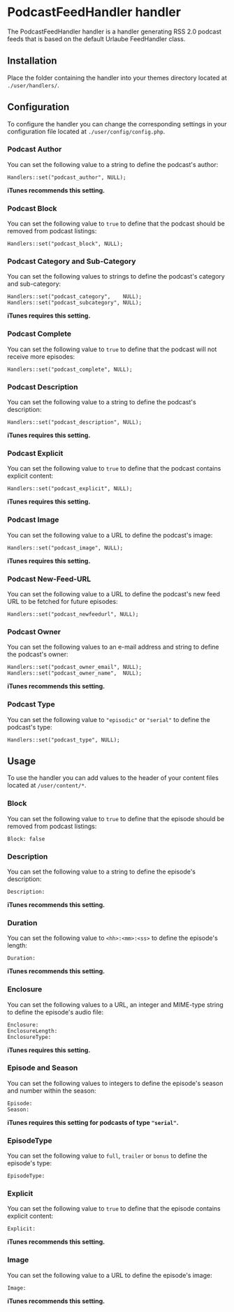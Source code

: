 # PodcastFeedHandler handler
The PodcastFeedHandler handler is a handler generating RSS 2.0 podcast feeds that is based on the default Urlaube FeedHandler class.

## Installation
Place the folder containing the handler into your themes directory located at `./user/handlers/`.

## Configuration
To configure the handler you can change the corresponding settings in your configuration file located at `./user/config/config.php`.

### Podcast Author
You can set the following value to a string to define the podcast's author:
```
Handlers::set("podcast_author", NULL);
```

**iTunes recommends this setting.**

### Podcast Block
You can set the following value to `true` to define that the podcast should be removed from podcast listings:
```
Handlers::set("podcast_block", NULL);
```

### Podcast Category and Sub-Category
You can set the following values to strings to define the podcast's category and sub-category:
```
Handlers::set("podcast_category",    NULL);
Handlers::set("podcast_subcategory", NULL);
```

**iTunes requires this setting.**

### Podcast Complete
You can set the following value to `true` to define that the podcast will not receive more episodes:
```
Handlers::set("podcast_complete", NULL);
```

### Podcast Description
You can set the following value to a string to define the podcast's description:
```
Handlers::set("podcast_description", NULL);
```

**iTunes requires this setting.**

### Podcast Explicit
You can set the following value to `true` to define that the podcast contains explicit content:
```
Handlers::set("podcast_explicit", NULL);
```

**iTunes requires this setting.**

### Podcast Image
You can set the following value to a URL to define the podcast's image:
```
Handlers::set("podcast_image", NULL);
```

**iTunes requires this setting.**

### Podcast New-Feed-URL
You can set the following value to a URL to define the podcast's new feed URL to be fetched for future episodes:
```
Handlers::set("podcast_newfeedurl", NULL);
```

### Podcast Owner
You can set the following values to an e-mail address and string to define the podcast's owner:
```
Handlers::set("podcast_owner_email", NULL);
Handlers::set("podcast_owner_name",  NULL);
```

**iTunes recommends this setting.**

### Podcast Type
You can set the following value to `"episodic"` or `"serial"` to define the podcast's type:
```
Handlers::set("podcast_type", NULL);
```

## Usage
To use the handler you can add values to the header of your content files located at `/user/content/*`.

### Block
You can set the following value to `true` to define that the episode should be removed from podcast listings:
```
Block: false
```

### Description
You can set the following value to a string to define the episode's description:
```
Description:
```

**iTunes recommends this setting.**

### Duration
You can set the following value to `<hh>:<mm>:<ss>` to define the episode's length:
```
Duration:
```

**iTunes recommends this setting.**

### Enclosure
You can set the following values to a URL, an integer and MIME-type string to define the episode's audio file:
```
Enclosure:
EnclosureLength:
EnclosureType:
```

**iTunes requires this setting.**

### Episode and Season
You can set the following values to integers to define the episode's season and number within the season:
```
Episode:
Season:
```

**iTunes requires this setting for podcasts of type `"serial"`.**

### EpisodeType
You can set the following value to `full`, `trailer` or `bonus` to define the episode's type:
```
EpisodeType:
```

### Explicit
You can set the following value to `true` to define that the episode contains explicit content:
```
Explicit:
```

**iTunes recommends this setting.**

### Image
You can set the following value to a URL to define the episode's image:
```
Image:
```

**iTunes recommends this setting.**
